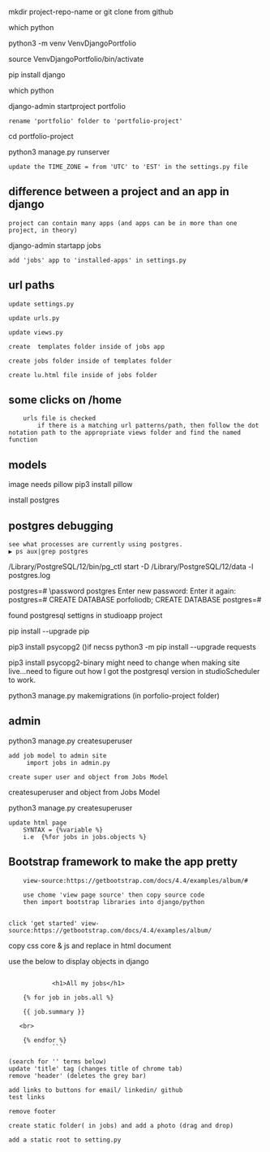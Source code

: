 mkdir project-repo-name or git clone from github

which python

python3 -m venv VenvDjangoPortfolio

source VenvDjangoPortfolio/bin/activate

pip install django

which python

django-admin startproject portfolio

    rename 'portfolio' folder to 'portfolio-project'

cd portfolio-project

python3 manage.py runserver

    update the TIME_ZONE = from 'UTC' to 'EST' in the settings.py file

## difference between a project and an app in django

    project can contain many apps (and apps can be in more than one project, in theory)

django-admin startapp jobs

    add 'jobs' app to 'installed-apps' in settings.py

## url paths

    update settings.py

    update urls.py

    update views.py

    create  templates folder inside of jobs app

    create jobs folder inside of templates folder

    create lu.html file inside of jobs folder

## some clicks on /home

        urls file is checked
            if there is a matching url patterns/path, then follow the dot notation path to the appropriate views folder and find the named function

## models

image needs pillow
pip3 install pillow

install postgres

## postgres debugging

    see what processes are currently using postgres.
    ▶ ps aux|grep postgres

/Library/PostgreSQL/12/bin/pg_ctl start -D /Library/PostgreSQL/12/data -l postgres.log

postgres=# \password postgres
Enter new password:
Enter it again:
postgres=# CREATE DATABASE porfoliodb;
CREATE DATABASE
postgres=#

found postgresql settigns in studioapp project

pip install --upgrade pip

pip3 install psycopg2
()if necss
python3 -m pip install --upgrade requests

pip3 install psycopg2-binary
might need to change when making site live...need to figure out how I got the postgresql version in studioScheduler to work.

python3 manage.py makemigrations (in porfolio-project folder)

## admin

python3 manage.py createsuperuser

    add job model to admin site
         import jobs in admin.py

    create super user and object from Jobs Model

createsuperuser and object from Jobs Model

python3 manage.py createsuperuser

    update html page
        SYNTAX = {%variable %}
        i.e  {%for jobs in jobs.objects %}

## Bootstrap framework to make the app pretty

        view-source:https://getbootstrap.com/docs/4.4/examples/album/#

        use chome 'view page source' then copy source code
        then import bootstrap libraries into django/python


    click 'get started' view-source:https://getbootstrap.com/docs/4.4/examples/album/

copy css core & js and replace in html document

use the below to display objects in django

````

            <h1>All my jobs</h1>

    {% for job in jobs.all %}

    {{ job.summary }}

   <br>

    {% endfor %}
            ```
````

    (search for '' terms below)
    update 'title' tag (changes title of chrome tab)
    remove 'header' (deletes the grey bar)

    add links to buttons for email/ linkedin/ github
    test links

    remove footer

    create static folder( in jobs) and add a photo (drag and drop)

    add a static root to setting.py

